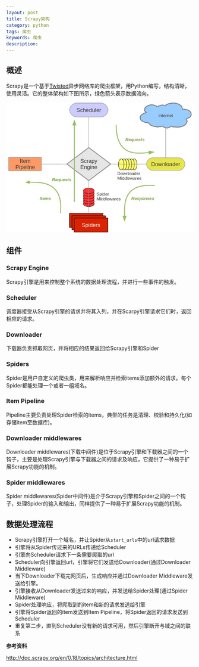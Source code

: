 ```yaml
---
layout: post
title: Scrapy架构
category: python
tags: 爬虫
keywords: 爬虫
description: 
---
```



## 概述

Scrapy是一个基于[Twisted](http://twistedmatrix.com/trac/)异步网络库的爬虫框架，用Python编写，结构清晰，使用灵活。它的整体架构如下图所示，绿色箭头表示数据流向。

![](/public/upload/python/scrapy_architecture.JPG)

## 组件

### Scrapy Engine
Scrapy引擎是用来控制整个系统的数据处理流程，并进行一些事件的触发。

### Scheduler
调度器接受从Scrapy引擎的请求并将其入列，并在Scarpy引擎请求它们时，返回相应的请求。

### Downloader
下载器负责抓取网页，并将相应的结果返回给Scrapy引擎和Spider

### Spiders
Spider是用户自定义的爬虫类，用来解析响应并检索items添加额外的请求。每个Spider都能处理一个或者一组域名。

### Item Pipeline
Pipeline主要负责处理Spider检索的items，典型的任务是清理、校验和持久化(如存储item至数据库)。

### Downloader middlewares
Downloader middlewares(下载中间件)是位于Scrapy引擎和下载器之间的一个钩子，主要是处理Scrapy引擎与下载器之间的请求及响应，它提供了一种易于扩展Scrapy功能的机制。

### Spider middlewares
Spider middlewares(Spider中间件)是介于Scrapy引擎和Spider之间的一个钩子，处理Spider的输入和输出，同样提供了一种易于扩展Scrapy功能的机制。

## 数据处理流程

* Scrapy引擎打开一个域名，并让Spider从`start_urls`中的url请求数据
* 引擎将从Spider传过来的URLs传递给Scheduler
* 引擎向Scheduler请求下一条需要爬取的url
* Scheduler向引擎返回url，引擎将它们发送给Downloader(通过Downloader Middleware)
* 当下Downloader下载完网页后，生成响应并通过Downloader Middleware发送给引擎。
* 引擎接收从Downloader发送过来的响应，并发送给Spider处理(通过Spider Middleware)
* Spider处理响应，将爬取到的item和新的请求发送给引擎
* 引擎将Spider返回的item发送到Item Pipeline，将Spider返回的请求发送到Scheduler
* 重复第二步，直到Scheduler没有新的请求可用，然后引擎断开与域之间的联系

**参考资料**

http://doc.scrapy.org/en/0.18/topics/architecture.html

